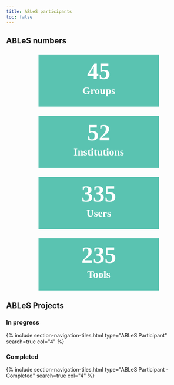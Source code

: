 ```yaml
---
title: ABLeS participants
toc: false
---
```

## ABLeS numbers

<div style="width: 75%; display: block; margin-left: auto;  margin-right: auto;">
    <div class="container">
        <div class="row">
            <div class="col-lg-3 col-xl-3 col-xxl-3 col-md-6 col-sm-12 col-12 rounded" style="background-color:#5ac3b1; text-align: center; vertical-align: middle; color:white; margin:25px;  padding:10px;">
            <span style="font-family: 'Times New Roman', Times, serif; font-size: 450%; font-weight: bold;">45</span><br><span style="font-family: 'Times New Roman', Times, serif; font-size: 200%; font-weight: bold;color:#ffffff;">Groups</span><br>
            <i class="fas fa-users" style="font-size: 200%; color: white;"></i><br>
            </div>
            <div class="col-lg-3 col-xl-3 col-xxl-3 col-md-6 col-sm-12 col-12 rounded" style="background-color:#5ac3b1; text-align: center; vertical-align: middle; color:white; margin:25px;  padding:10px;">
            <span style="font-family: 'Times New Roman', Times, serif; font-size: 450%; font-weight: bold;">52</span><br><span style="font-family: 'Times New Roman', Times, serif; font-size: 200%; font-weight: bold;color:#ffffff;">Institutions</span><br>
            <i class="fa-solid fa-building-columns" style="font-size: 200%; color: white;"></i><br>
            </div>
        </div>
        <div class="row">
            <div class="col-lg-3 col-xl-3 col-xxl-3 col-md-6 col-sm-12 col-12 rounded" style="background-color:#5ac3b1; text-align: center; vertical-align: middle; color:white; margin:25px;  padding:10px;">
            <span style="font-family: 'Times New Roman', Times, serif; font-size: 450%; font-weight: bold;">335</span><br><span style="font-family: 'Times New Roman', Times, serif; font-size: 200%; font-weight: bold;color:#ffffff;">Users</span><br>
            <i class="fa-solid fa-user" style="font-size: 200%; color: white;"></i><br>
            </div>
            <div class="col-lg-3 col-xl-3 col-xxl-3 col-md-6 col-sm-12 col-12 rounded" style="background-color:#5ac3b1; text-align: center; vertical-align: middle; color:white; margin:25px;  padding:10px;">
            <span style="font-family: 'Times New Roman', Times, serif; font-size: 450%; font-weight: bold;">235</span><br><span style="font-family: 'Times New Roman', Times, serif; font-size: 200%; font-weight: bold;color:#ffffff;">Tools</span><br>
            <i class="fa-solid fa-laptop-code" style="font-size: 200%; color: white;"></i><br>
            </div>
        </div>
    </div>
</div>

## ABLeS Projects

### In progress

{% include section-navigation-tiles.html type="ABLeS Participant" search=true col="4" %}

### Completed

{% include section-navigation-tiles.html type="ABLeS Participant - Completed" search=true col="4" %}
